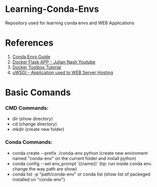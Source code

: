 # Learning-Conda-Envs
Repository used for learning conda envs and WEB Applications

# References
1.  [Conda Envs Guide](https://towardsdatascience.com/a-guide-to-conda-environments-bc6180fc533)
2.  [Docker Flask APP - Julian Nash Youtube](https://www.youtube.com/watch?v=dVEjSmKFUVI)
3.  [Docker Toolbox Tutorial](https://devconnected.com/how-to-install-docker-on-windows-7-8-10-home-and-pro/)
4.  [uWSGI - Application used to WEB Server Hosting](https://flask.palletsprojects.com/en/1.1.x/deploying/uwsgi/)




# Basic Comands
### CMD Commands: 
* dir (show directory) 
* cd (change directory)
* mkdir (create new folder)

### Conda Commands: 
  * conda create --prefix ./conda-env python (create new enviroment named "conda-env" on the current folder and install python)
  * conda config --set env_prompt '({name})' (tip: run inside conda env. change the way path are show)
  * conda list -p "path/conda-env" or conda list (show list of packeged installed on "conda-env")


